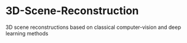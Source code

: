 # 3D-Scene-Reconstruction
3D scene reconstructions based on classical computer-vision and deep learning methods
